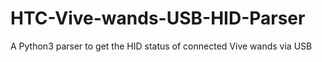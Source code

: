 # HTC-Vive-wands-USB-HID-Parser
A Python3 parser to get the HID status of connected Vive wands via USB

